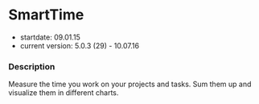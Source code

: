 # SmartTime

- startdate: 09.01.15
- current version: 5.0.3 (29) - 10.07.16

### Description

Measure the time you work on your projects and tasks.
Sum them up and visualize them in different charts.